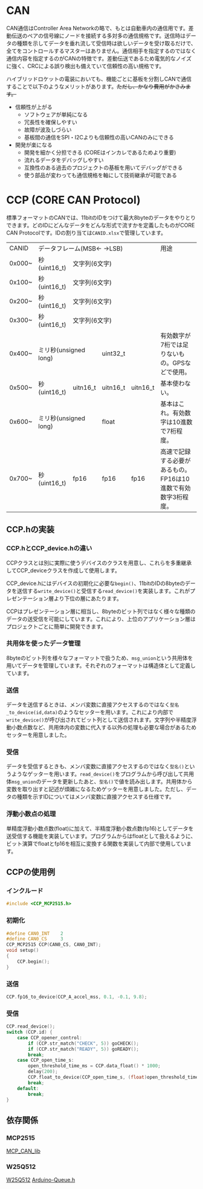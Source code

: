 # CAN
CAN通信はController Area Networkの略で、もとは自動車内の通信用です。差動伝送のペアの信号線にノードを接続する多対多の通信規格です。送信時はデータの種類を示してデータを垂れ流して受信時は欲しいデータを受け取るだけで、全てをコントロールするマスターはありません。通信相手を指定するのではなく通信内容を指定するのがCANの特徴です。差動伝送であるため電気的なノイズに強く、CRCによる誤り検出も備えていて信頼性の高い規格です。

ハイブリッドロケットの電装においても、機能ごとに基板を分割しCANで通信することで以下のようなメリットがあります。~~ただし、かなり費用がかさみます。~~
- 信頼性が上がる
    - ソフトウェアが単純になる
    - 冗長性を確保しやすい
    - 故障が波及しづらい
    - 基板間の通信をSPI・I2Cよりも信頼性の高いCANのみにできる
- 開発が楽になる
    - 開発を細かく分担できる (COREはインカレであるためより重要)
    - 流れるデータをデバッグしやすい
    - 互換性のある過去のプロジェクトの基板を用いてデバッグができる
	- 使う部品が変わっても通信規格を軸にして技術継承が可能である

# CCP (CORE CAN Protocol)
標準フォーマットのCANでは、11bitのIDをつけて最大8byteのデータをやりとりできます。どのIDにどんなデータをどんな形式で流すかを定義したものがCORE CAN Protocolです。IDの割り当ては`CANID.xlsx`で管理しています。
<table>
	<tr>
		<td>CANID</td>
		<td colspan="4">データフレーム(MSB<- ->LSB)</td>
		<td>用途</td>
	</tr>
	<tr>
		<td>0x000~</td>
		<td>秒(uint16_t)</td>
		<td colspan="3">文字列(6文字)</td>
		<td></td>
	</tr>
	<tr>
		<td>0x100~</td>
		<td>秒(uint16_t)</td>
		<td colspan="3">文字列(6文字)</td>
		<td></td>
	</tr>
	<tr>
		<td>0x200~</td>
		<td>秒(uint16_t)</td>
		<td colspan="3">文字列(6文字)</td>
		<td></td>
	</tr>
	<tr>
		<td>0x300~</td>
		<td>秒(uint16_t)</td>
		<td colspan="3">文字列(6文字)</td>
		<td></td>
	</tr>
	<tr>
		<td>0x400~</td>
		<td colspan="2">ミリ秒(unsigned long)</td>
		<td colspan="2">uint32_t</td>
		<td>有効数字が7桁では足りないもの。GPSなどで使用。</td>
	</tr>
	<tr>
		<td>0x500~</td>
		<td>秒(uint16_t)</td>
		<td>uitn16_t</td>
		<td>uitn16_t</td>
		<td>uitn16_t</td>
		<td>基本使わない。</td>
	</tr>
	<tr>
		<td>0x600~</td>
		<td colspan="2">ミリ秒(unsigned long)</td>
		<td colspan="2">float</td>
		<td>基本はこれ。有効数字は10進数で7桁程度。</td>
	</tr>
	<tr>
		<td>0x700~</td>
		<td>秒(uint16_t)</td>
		<td>fp16</td>
		<td>fp16</td>
		<td>fp16</td>
		<td>高速で記録する必要があるもの。FP16は10進数で有効数字3桁程度。</td>
	</tr>
</table>

## CCP.hの実装
### CCP.hとCCP_device.hの違い
CCPクラスとは別に実際に使うデバイスのクラスを用意し、これらを多重継承してCCP_deviceクラスを作成して使用します。

CCP_device.hにはデバイスの初期化に必要な`begin()`、11bitのIDの8byteのデータを送信する`write_device()`と受信する`read_device()`を実装します。これがプレゼンテーション層より下位の層にあたります。

CCPはプレゼンテーション層に相当し、8byteのビット列ではなく様々な種類のデータの送受信を可能にしています。これにより、上位のアプリケーション層はプロジェクトごとに簡単に開発できます。

### 共用体を使ったデータ管理
8byteのビット列を様々なフォーマットで扱うため、`msg_union`という共用体を用いてデータを管理しています。それぞれのフォーマットは構造体として定義しています。

### 送信
データを送信するときは、メンバ変数に直接アクセスするのではなく`型名_to_device(id,data)`のようなセッターを用います。これにより内部で`write_device()`が呼び出されてビット列として送信されます。文字列や半精度浮動小数点数など、共用体内の変数に代入する以外の処理も必要な場合があるためセッターを用意しました。
### 受信
データを受信するときも、メンバ変数に直接アクセスするのではなく`型名()`というようなゲッターを用います。`read_device()`をプログラムから呼び出して共用体`msg_union`のデータを更新したあと、`型名()`で値を読み出します。共用体から変数を取り出すと記述が煩雑になるためゲッターを用意しました。ただし、データの種類を示すIDについてはメンバ変数に直接アクセスする仕様です。

### 浮動小数点の処理
単精度浮動小数点数(float)に加えて、半精度浮動小数点数(fp16)としてデータを送受信する機能を実装しています。プログラムからはfloatとして扱えるように、ビット演算でfloatとfp16を相互に変換する関数を実装して内部で使用しています。

## CCPの使用例
### インクルード
```cpp
#include <CCP_MCP2515.h>
```
### 初期化
```cpp
#define CAN0_INT    2
#define CAN0_CS     3
CCP_MCP2515 CCP(CAN0_CS, CAN0_INT);
void setup()
{
	CCP.begin();
}
```
### 送信
```cpp
CCP.fp16_to_device(CCP_A_accel_mss, 0.1, -0.1, 9.8);
```
### 受信
```cpp
CCP.read_device();
switch (CCP.id) {
	case CCP_opener_control:
		if (CCP.str_match("CHECK", 5)) goCHECK();
		if (CCP.str_match("READY", 5)) goREADY();
		break;
	case CCP_open_time_s:
		open_threshold_time_ms = CCP.data_float() * 1000;
		delay(200);
		CCP.float_to_device(CCP_open_time_s, (float)open_threshold_time_ms / 1000.0);
		break;
	default:
		break;
}
```

## 依存関係
### MCP2515
[MCP_CAN_lib](https://github.com/coryjfowler/MCP_CAN_lib)
### W25Q512
[W25Q512](https://github.com/771-8bit/W25Q512)
[Arduino-Queue.h](https://github.com/sdesalas/Arduino-Queue.h)
